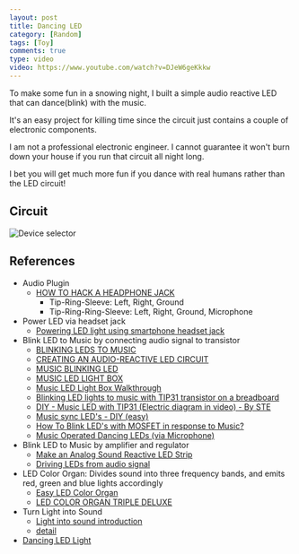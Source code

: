 ```yaml
---
layout: post
title: Dancing LED
category: [Random]
tags: [Toy]
comments: true
type: video
video: https://www.youtube.com/watch?v=DJeW6geKkkw
---
```


To make some fun in a snowing night,
I built a simple audio reactive LED
that can dance(blink) with the music.

It's an easy project for killing time
since the circuit just contains a couple of electronic components.

I am not a professional electronic engineer.
I cannot guarantee it won't burn down your house
if you run that circuit all night long.

I bet you will get much more fun
if you dance with real humans rather than the LED circuit!

<!--read more-->

## Circuit
![][deviceselector]

## References
- Audio Plugin
  - [HOW TO HACK A HEADPHONE JACK](http://www.circuitbasics.com/how-to-hack-a-headphone-jack/)
    - Tip-Ring-Sleeve: Left, Right, Ground
    - Tip-Ring-Ring-Sleeve: Left, Right, Ground, Microphone
- Power LED via headset jack
  - [Powering LED light using smartphone headset jack](https://engineering.stackexchange.com/questions/3648/powering-led-light-using-smartphone-headset-jack)
- Blink LED to Music by connecting audio signal to transistor
  - [BLINKING LEDS TO MUSIC](http://www.instructables.com/id/Blinking-LEDs-to-Music/)
  - [CREATING AN AUDIO-REACTIVE LED CIRCUIT](http://www.instructables.com/id/Creating-An-Audio-Reactive-LED-Circuit/)
  - [MUSIC BLINKING LED](http://www.instructables.com/id/Music-blinking-LED/)
  - [MUSIC LED LIGHT BOX](http://www.instructables.com/id/Music-LED-Light-Box/)
  - [Music LED Light Box Walkthrough](https://www.youtube.com/watch?v=1TUYNuh-iqQ)
  - [Blinking LED lights to music with TIP31 transistor on a breadboard](https://www.youtube.com/watch?v=tQErSCz2NiQ)
  - [DIY - Music LED with TIP31 (Electric diagram in video) - By STE](https://www.youtube.com/watch?v=3JTSfhakuZ8#t=60s)
  - [Music sync LED's - DIY (easy)](https://www.youtube.com/watch?v=dyahSDnpZpU#t=70s)
  - [How To Blink LED's with MOSFET in response to Music?](https://electronics.stackexchange.com/questions/115468/how-to-blink-leds-with-mosfet-in-response-to-music)
  - [Music Operated Dancing LEDs (via Microphone)](https://circuitdigest.com/electronic-circuits/simple-led-music-light)
- Blink LED to Music by amplifier and regulator
  - [Make an Analog Sound Reactive LED Strip](https://www.allaboutcircuits.com/projects/make-an-analog-sound-reactive-led-strip/)
  - [Driving LEDs from audio signal](https://electronics.stackexchange.com/questions/36423/driving-leds-from-audio-signal)
- LED Color Organ: Divides sound into three frequency bands, and emits red, green and blue lights accordingly
  - [Easy LED Color Organ](https://makezine.com/projects/easy-led-color-organ/)
  - [LED COLOR ORGAN TRIPLE DELUXE](http://www.instructables.com/id/LED-Color-Organ-Triple-Deluxe/)
- Turn Light into Sound
  - [Light into sound introduction](https://www.khanacademy.org/partner-content/exploratorium-ddp/expl-electromagnet/light-to-sound/v/light-to-sound-introduction)
  - [detail](https://www.exploratorium.edu/square_wheels/modulated_led.pdf)
- [Dancing LED Light](https://www.youtube.com/watch?v=-bg7ZIelqpA)


[deviceselector]: ../images/posts/audio-reactive-led.png "Device selector"
